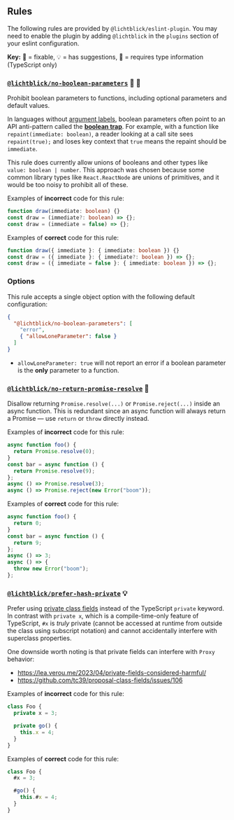## Rules

The following rules are provided by `@lichtblick/eslint-plugin`. You may need to enable the plugin by adding `@lichtblick` in the `plugins` section of your eslint configuration.

**Key:** 🔧 = fixable, 💡 = has suggestions, 💭 = requires type information (TypeScript only)

### [`@lichtblick/no-boolean-parameters`](./no-boolean-parameters.js) 💭 🔧

Prohibit boolean parameters to functions, including optional parameters and default values.

In languages without [argument labels](https://docs.swift.org/swift-book/LanguageGuide/Functions.html), boolean parameters often point to an API anti-pattern called the [**boolean trap**](https://ariya.io/2011/08/hall-of-api-shame-boolean-trap). For example, with a function like `repaint(immediate: boolean)`, a reader looking at a call site sees `repaint(true);` and loses key context that `true` means the repaint should be `immediate`.

This rule does currently allow unions of booleans and other types like `value: boolean | number`. This approach was chosen because some common library types like `React.ReactNode` are unions of primitives, and it would be too noisy to prohibit all of these.

Examples of **incorrect** code for this rule:

```ts
function draw(immediate: boolean) {}
const draw = (immediate?: boolean) => {};
const draw = (immediate = false) => {};
```

Examples of **correct** code for this rule:

```ts
function draw({ immediate }: { immediate: boolean }) {}
const draw = ({ immediate }: { immediate?: boolean }) => {};
const draw = ({ immediate = false }: { immediate: boolean }) => {};
```

### Options

This rule accepts a single object option with the following default configuration:

```json
{
  "@lichtblick/no-boolean-parameters": [
    "error",
    { "allowLoneParameter": false }
  ]
}
```

- `allowLoneParameter: true` will not report an error if a boolean parameter is the **only** parameter to a function.

### [`@lichtblick/no-return-promise-resolve`](./no-return-promise-resolve.js) 🔧

Disallow returning `Promise.resolve(...)` or `Promise.reject(...)` inside an async function. This is redundant since an async function will always return a Promise — use `return` or `throw` directly instead.

Examples of **incorrect** code for this rule:

```ts
async function foo() {
  return Promise.resolve(0);
}
const bar = async function () {
  return Promise.resolve(9);
};
async () => Promise.resolve(3);
async () => Promise.reject(new Error("boom"));
```

Examples of **correct** code for this rule:

```ts
async function foo() {
  return 0;
}
const bar = async function () {
  return 9;
};
async () => 3;
async () => {
  throw new Error("boom");
};
```

### [`@lichtblick/prefer-hash-private`](./prefer-hash-private.js) 💡

Prefer using [private class fields](https://developer.mozilla.org/en-US/docs/Web/JavaScript/Reference/Classes/Private_class_fields) instead of the TypeScript `private` keyword. In contrast with `private x`, which is a compile-time-only feature of TypeScript, `#x` is _truly_ private (cannot be accessed at runtime from outside the class using subscript notation) and cannot accidentally interfere with superclass properties.

One downside worth noting is that private fields can interfere with `Proxy` behavior:

- https://lea.verou.me/2023/04/private-fields-considered-harmful/
- https://github.com/tc39/proposal-class-fields/issues/106

Examples of **incorrect** code for this rule:

```ts
class Foo {
  private x = 3;

  private go() {
    this.x = 4;
  }
}
```

Examples of **correct** code for this rule:

```ts
class Foo {
  #x = 3;

  #go() {
    this.#x = 4;
  }
}
```
